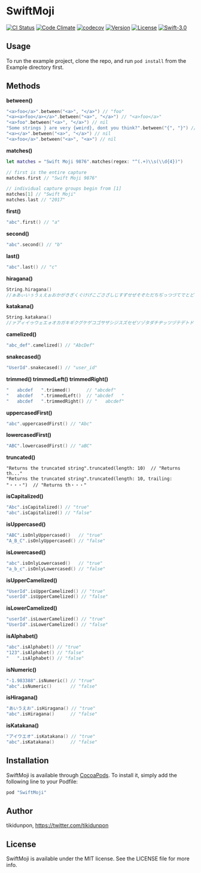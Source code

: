 # SwiftMoji

[![CI Status](http://img.shields.io/travis/tikidunpon/SwiftMoji.svg?style=flat)](https://travis-ci.org/tikidunpon/SwiftMoji)
[![Code Climate](https://codeclimate.com/github/tikidunpon/SwiftMoji/badges/gpa.svg)](https://codeclimate.com/github/tikidunpon/SwiftMoji)
[![codecov](https://codecov.io/gh/tikidunpon/SwiftMoji/branch/master/graph/badge.svg)](https://codecov.io/gh/tikidunpon/SwiftMoji)
[![Version](https://img.shields.io/cocoapods/v/SwiftMoji.svg?style=flat)](http://cocoapods.org/pods/SwiftMoji)
[![License](https://img.shields.io/cocoapods/l/SwiftMoji.svg?style=flat)](http://cocoapods.org/pods/SwiftMoji)
[![Swift-3.0](https://img.shields.io/badge/Swift-3.0-blue.svg)]()

## Usage

To run the example project, clone the repo, and run `pod install` from the Example directory first.


## Methods

**between()**
```swift
"<a>foo</a>".between("<a>", "</a>") // "foo"
"<a><a>foo</a></a>".between("<a>", "</a>") // "<a>foo</a>"
"<a>foo".between("<a>", "</a>") // nil
"Some strings } are very {weird}, dont you think?".between("{", "}") // "weird"
"<a></a>".between("<a>", "</a>") // nil
"<a>foo</a>".between("<a>", "<a>") // nil
```

**matches()**
```swift
let matches = "Swift Moji 9876".matches(regex: "^(.+)\\s(\\d{4})")

// first is the entire capture
matches.first // "Swift Moji 9876"

// individual capture groups begin from [1]
matches[1] // "Swift Moji"
matches.last // "2017"
```

**first()**
```swift
"abc".first() // "a"
```

**second()**
```swift
"abc".second() // "b"
```

**last()**
```swift
"abc".last() // "c"
```

**hiragana()**
```swift
String.hiragana()　
//ぁあぃいぅうぇえぉおかがきぎくぐけげこごさざしじすずせぜそぞただちぢっつづてでとどなにぬねのはばぱひびぴふぶぷへべぺほぼぽまみむめもゃやゅゆょよらりるれろゎわゐゑをんゔゕゖ
```

**katakana()**
```swift
String.katakana()　
//ァアィイゥウェエォオカガキギクグケゲコゴサザシジスズセゼソゾタダチヂッツヅテデトドナニヌネノハバパヒビピフブプヘベペホボポマミムメモャヤュユョヨラリルレロヮワヰヱヲンヴヵヶ
```

**camelized()**
```swift
"abc_def".camelized() // "AbcDef"
```  

**snakecased()**
```swift
"UserId".snakecased() // "user_id"
```

**trimmed() trimmedLeft() trimmedRight()**
```swift
"   abcdef   ".trimmed()      // "abcdef"
"   abcdef   ".trimmedLeft()  // "abcdef   "
"   abcdef   ".trimmedRight() // "   abcdef"
```

**uppercasedFirst()**
```swift
"abc".uppercasedFirst() // "Abc"
```

**lowercasedFirst()**
```swift
"ABC".lowercasedFirst() // "aBC"
```
**truncated()**
```
"Returns the truncated string".truncated(length: 10)  // "Returns th..."
"Returns the truncated string".truncated(length: 10, trailing: "・・・")  // "Returns th・・・"
```

**isCapitalized()**
```swift
"Abc".isCapitalized() // "true"
"abc".isCapitalized() // "false"
```

**isUppercased()**
```swift
"ABC".isOnlyUppercased()   // "true"
"A_B_C".isOnlyUppercased() // "false"
```

**isLowercased()**
```swift
"abc".isOnlyLowercased()   // "true"
"a_b_c".isOnlyLowercased() // "false"
```

**isUpperCamelized()**
```swift
"UserId".isUpperCamelized() // "true"
"userId".isUpperCamelized() // "false"
```

**isLowerCamelized()**
```swift
"userId".isLowerCamelized() // "true"
"UserId".isLowerCamelized() // "false"
```

**isAlphabet()**
```swift
"abc".isAlphabet() // "true"
"123".isAlphabet() // "false"
"   ".isAlphabet() // "false"
```

**isNumeric()**
```swift
"-1.983388".isNumeric() // "true"
"abc".isNumeric()       // "false"
```

**isHiragana()**
```swift
"あいうえお".isHiragana() // "true"
"abc".isHiragana()      // "false"
```  

**isKatakana()**
```swift
"アイウエオ".isKatakana() // "true"
"abc".isKatakana()      // "false"
```

## Installation

SwiftMoji is available through [CocoaPods](http://cocoapods.org). To install
it, simply add the following line to your Podfile:

```ruby
pod "SwiftMoji"
```

## Author

tikidunpon, https://twitter.com/tikidunpon

## License

SwiftMoji is available under the MIT license. See the LICENSE file for more info.
